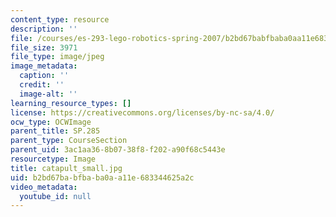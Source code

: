 ```yaml
---
content_type: resource
description: ''
file: /courses/es-293-lego-robotics-spring-2007/b2bd67babfbaba0aa11e683344625a2c_catapult_small.jpg
file_size: 3971
file_type: image/jpeg
image_metadata:
  caption: ''
  credit: ''
  image-alt: ''
learning_resource_types: []
license: https://creativecommons.org/licenses/by-nc-sa/4.0/
ocw_type: OCWImage
parent_title: SP.285
parent_type: CourseSection
parent_uid: 3ac1aa36-8b07-38f8-f202-a90f68c5443e
resourcetype: Image
title: catapult_small.jpg
uid: b2bd67ba-bfba-ba0a-a11e-683344625a2c
video_metadata:
  youtube_id: null
---
```

